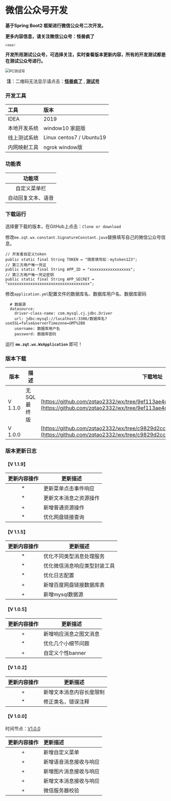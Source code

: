 # 							微信公众号开发
**基于Spring Boot2 框架进行微信公众号二次开发。**

**更多内容信息，请关注微信公众号：怪兽疯了**

<img src=" http://resource.zqtaotao.cn/公众号/怪兽疯了.jpg " alt="怪兽疯了" style="zoom: 45%;" />

**开发所用测试公众号，可选择关注，实时查看版本更新内容，所有的开发测试都是在测试公众号进行。**

<img src=" http://resource.zqtaotao.cn/公众号/PC测试号.png" alt="PC测试号 " style="zoom:80%;" />

​												**注**：二维码无法显示请点击：**[怪兽疯了](http://resource.zqtaotao.cn/公众号/怪兽疯了.jpg)**    ,      **[测试号](http://resource.zqtaotao.cn/公众号/PC测试号.png)**

### 开发工具

| 工具         | 版本                      |
| :----------- | :------------------------ |
| IDEA         | 2019                      |
| 本地开发系统 | window10 家庭版           |
| 线上测试系统 | Linux centos7  / Ubuntu19 |
| 内网映射工具 | ngrok window版            |



### 功能表

|       功能项       |
| :----------------: |
|    自定义菜单栏    |
| 自动回复文本、语音 |

### 下载运行

选择要下载的版本，在GitHub上点击：`Clone or download`

修改`me.zqt.wx.constant.SignatureConstant.java`替换填写自己的微信公众号信息。

```
// 开发者自定义token
public static final String TOKEN = "随意填写如：mytoken123";
// 第三方用户唯一凭证
public static final String APP_ID = "xxxxxxxxxxxxxxxxxx";
// 第三方用户唯一凭证密钥
public static final String APP_SECRET = "xxxxxxxxxxxxxxxxxxxxxxxxxxxxxxxxxxxx";
```

修改`application.yml`配置文件的数据库名、数据库用户名、数据库密码

```
  # 数据源
  datasource:
    driver-class-name: com.mysql.cj.jdbc.Driver
    url: jdbc:mysql://localhost:3306/数据库名?useSSL=false&serverTimezone=GMT%2B8
    username: 数据库用户名
    password: 数据库密码
```

运行   **`me.zqt.wx.WxApplication`**   即可！



### 版本下载

| 版本    | 描述        | 下载地址                                                     |
| ------- | ----------- | ------------------------------------------------------------ |
| V 1.1.0 | 无SQL最终版 | [https://github.com/zqtao2332/wx/tree/9ef113ae4dac397271cab7e0949c5620e471f43d](https://github.com/zqtao2332/wx/tree/9ef113ae4dac397271cab7e0949c5620e471f43d) |
| V 1.0.0 |             | [https://github.com/zqtao2332/wx/tree/c9829d2cc9ff564500a39b344798effcccd3a5aa](https://github.com/zqtao2332/wx/tree/c9829d2cc9ff564500a39b344798effcccd3a5aa) |



### 版本更新日志

#### 【V 1.1.9】

| 更新内容操作 | 更新描述               |
| :----------: | ---------------------- |
|      *       | 更新菜单点击事件响应   |
|      *       | 更新文本消息之资源操作 |
|      +       | 新增普通资源操作       |
|      *       | 优化网盘链接查询       |



#### 【V 1.1.5】

| 更新内容操作 | 更新描述                     |
| :----------: | ---------------------------- |
|      *       | 优化不同类型消息处理服务     |
|      *       | 优化微信消息响应类型封装工具 |
|      *       | 优化日志配置                 |
|      +       | 新增百度网盘链接数据库表     |
|      +       | 新增mysql数据源              |



#### 【V 1.0.5】

| 更新内容操作 | 更新描述               |
| :----------: | ---------------------- |
|      +       | 新增响应消息之图文消息 |
|      *       | 优化几个小细节问题     |
|      +       | 自定义个性banner       |



#### 【V 1.0.2】

| 更新内容操作 | 更新描述                 |
| :----------: | ------------------------ |
|      +       | 新增文本消息内容长度限制 |
|      *       | 修正类名，错误注释       |

#### 【**V 1.0.0**】

时间节点：[V1.0.0](https://github.com/zqtao2332/wx/tree/c9829d2cc9ff564500a39b344798effcccd3a5aa)

| 更新内容操作 | 更新描述               |
| :----------: | :--------------------- |
|      +       | 新增自定义菜单         |
|      +       | 新增语音消息接收与响应 |
|      +       | 新增图片消息接收与响应 |
|      +       | 新增文本消息接收与响应 |
|      +       | 微信服务器校验         |


